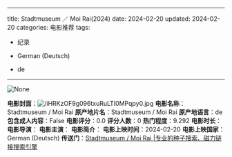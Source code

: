 
---
title: Stadtmuseum ／ Moi Rai(2024)
date: 2024-02-20
updated: 2024-02-20
categories: 电影推荐
tags:

- 纪录

- German (Deutsch)
- de
---

<img src="https://image.tmdb.org/t/p/originalNone" alt="None" title="None">

**电影封面**：<img src="https://image.tmdb.org/t/p/w200/iHRKzOF9g096txuRuLTI0MPqpy0.jpg" alt="/iHRKzOF9g096txuRuLTI0MPqpy0.jpg" title="/iHRKzOF9g096txuRuLTI0MPqpy0.jpg">
**电影名称**：Stadtmuseum / Moi Rai
**原产地片名**：Stadtmuseum / Moi Rai
**原产地语言**：de
**包含成人内容**：False
**电影评分**：0.0
**评分人数**：0
**热门程度**：9.292
**电影时长**：
**电影导演**：
**电影主演**：
**电影简介**：
**电影上映时间**：2024-02-20
**电影上映国家**：German (Deutsch)
**传送门**：[Stadtmuseum / Moi Rai |专业的种子搜索、磁力链接搜索引擎](https://movie.amd794.com:2083/?search=Stadtmuseum%20/%20Moi%20Rai&ordering=&mode=match_phrase&page_size=10&page=1)

